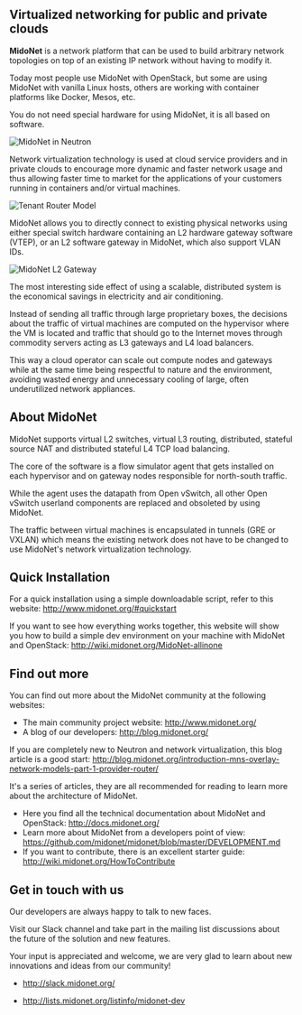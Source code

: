 
## Virtualized networking for public and private clouds

**MidoNet** is a network platform that can be used to build arbitrary network
topologies on top of an existing IP network without having to modify it.

Today most people use MidoNet with OpenStack, but some are using MidoNet with
vanilla Linux hosts, others are working with container platforms like Docker,
Mesos, etc.

You do not need special hardware for using MidoNet, it is all based on software.

![MidoNet in Neutron](http://blog.midonet.org/wp-content/uploads/2014/12/MidoNetNeutronOverlay.png "MidoNet in Neutron")

Network virtualization technology is used at cloud service providers and in
private clouds to encourage more dynamic and faster network usage and thus
allowing faster time to market for the applications of your customers running in
containers and/or virtual machines.

![Tenant Router Model](http://blog.midonet.org/wp-content/uploads/2014/12/MNProviderRouter.jpg "Tenant Router Model")

MidoNet allows you to directly connect to existing physical networks using
either special switch hardware containing an L2 hardware gateway software
(VTEP), or an L2 software gateway in MidoNet, which also support VLAN IDs.

![MidoNet L2 Gateway](http://blog.midonet.org/wp-content/uploads/2014/12/Blog-L2-Gateways-2.png "MidoNet L2 Gateway")

The most interesting side effect of using a scalable, distributed system is the
economical savings in electricity and air conditioning.

Instead of sending all traffic through large proprietary boxes, the decisions
about the traffic of virtual machines are computed on the hypervisor
where the VM is located and traffic that should go to the Internet moves through
commodity servers acting as L3 gateways and L4 load balancers.

This way a cloud operator can scale out compute nodes and gateways while at the
same time being respectful to nature and the environment, avoiding wasted energy
and unnecessary cooling of large, often underutilized network appliances.

## About MidoNet

MidoNet supports virtual L2 switches, virtual L3 routing, distributed, stateful
source NAT and distributed stateful L4 TCP load balancing.

The core of the software is a flow simulator agent that gets installed on each
hypervisor and on gateway nodes responsible for north-south traffic.

While the agent uses the datapath from Open vSwitch, all other Open vSwitch
userland components are replaced and obsoleted by using MidoNet.

The traffic between virtual machines is encapsulated in tunnels (GRE or VXLAN)
which means the existing network does not have to be changed to use MidoNet's
network virtualization technology.

## Quick Installation

For a quick installation using a simple downloadable script, refer to this
website:
http://www.midonet.org/#quickstart

If you want to see how everything works together, this website will show you
how to build a simple dev environment on your machine with MidoNet and
OpenStack:
http://wiki.midonet.org/MidoNet-allinone

## Find out more

You can find out more about the MidoNet community at the following websites:

* The main community project website: http://www.midonet.org/
* A blog of our developers: http://blog.midonet.org/

If you are completely new to Neutron and network virtualization, this blog
article is a good start:
http://blog.midonet.org/introduction-mns-overlay-network-models-part-1-provider-router/

It's a series of articles, they are all recommended for reading to learn more
about the architecture of MidoNet.

* Here you find all the technical documentation about MidoNet and OpenStack: http://docs.midonet.org/
* Learn more about MidoNet from a developers point of view: https://github.com/midonet/midonet/blob/master/DEVELOPMENT.md
* If you want to contribute, there is an excellent starter guide: http://wiki.midonet.org/HowToContribute

## Get in touch with us

Our developers are always happy to talk to new faces.

Visit our Slack channel and take part in the mailing list discussions about the
future of the solution and new features.

Your input is appreciated and welcome, we are very glad to learn about new
innovations and ideas from our community!

* http://slack.midonet.org/

* http://lists.midonet.org/listinfo/midonet-dev
